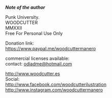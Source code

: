 ***Note of the author***

Punk University.  
 WOODCUTTER  
 MMXXII  
 Free For Personal Use Only  
   
 Donation link:  
 <https://www.paypal.me/woodcuttermanero>  
   
 commercial licenses available:  
 contact: <odiadme@hotmail.com>  
   
 <http://www.woodcutter.es>  
 Social:  
 <http://www.facebook.com/woodcutterilustration>  
 <http://www.instagram.com/woodcuttermanero>
